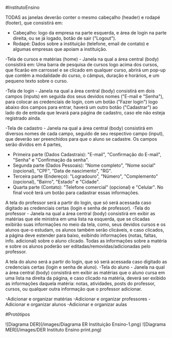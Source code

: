 #InstitutoEnsino

TODAS as janelas deverão conter o mesmo cabeçalho (header) e rodapé (footer), que consistirá em: 
- Cabeçalho: logo da empresa na parte esquerda, e área de login na parte direita, ou se já logado, botão de sair ("Logout").
- Rodapé: Dados sobre a instituição (telefone, email de contato) e algumas empresas que apoiam a instituição.

-Tela de cursos e matérias (home) - Janela na qual a área central (body) consistirá em: Uma barra de pesquisa de cursos logo acima dos cursos, que ficarão em carrossel e se clicado em qualquer curso, abrirá um pop-up que contêm a modalidade do curso, o câmpus, duração e horários, e um pequeno texto sobre o curso.

-Tela de login - Janela na qual a área central (body) consistirá em dois campos (inputs) em seguida dos seus devidos nomes ("E-mail e "Senha"), para colocar as credenciais de login, com um botão ("Fazer login") logo abaixo dos campos para entrar, haverá um outro botão ("Cadastrar") ao lado do de entrada que levará para página de cadastro, caso ele não esteja registrado ainda.

-Tela de cadastro - Janela na qual a área central (body) consistirá em diversos nomes de cada campo, seguido de seu respectivo campo (input), que deverão ser preenchidos para que o aluno se cadastre. Os campos serão dividos em 4 partes, 
- Primeira parte (Dados Cadastrais): "E-mail", "Confirmação do E-mail", "Senha" e "Confirmação da senha".
- Segunda parte (Dados Pessoais): "Nome completo", "Nome social" (opcional), "CPF", "Data de nascimento", "RG".
- Terceira parte (Endereço): "Logradouro", "Número", "Complemento" (opcional), "Bairro", "Estado" e "Cidade".
- Quarta parte (Contato): "Telefone comercial" (opcional) e "Celular".
No final você terá um botão para cadastrar essas informações.

A tela do professor será a partir do login, que só será acessada caso digitado as credenciais certas (login e senha de professor).
-Tela do professor - Janela na qual a área central (body) consistirá em exibir as matérias que ele ministra em uma lista na esquerda, que se clicadas exibirão suas informações no meio da tela, como, seus devidos cursos e os alunos que-o estudam, os alunos também serão clicáveis, e caso clicados, a página deve estender para baixo, exibindo informações (notas, faltas, info. adicional) sobre o aluno clicado. Todas as informações sobre a matéria e sobre os alunos poderão ser editadas/removidas/adicionadas pelo professor.

A tela do aluno será a partir do login, que só será acessada caso digitado as credenciais certas (login e senha de aluno).
-Tela do aluno - Janela na qual a área central (body) consistirá em exibir as matérias que o aluno cursa em uma lista na direita da página, e caso clicado na matéria, deverá ser exibido as informações daquela matéria: notas, atividades, posts do professor, cursos, ou qualquer outra informação que o professor adicionar.


-Adicionar e organizar matérias
-Adicionar e organizar professores
-Adicionar e organizar alunos
-Adicionar e organizar aulas

#Protótipos

![Diagrama DER](/images/Diagrama ER Instituição Ensino-1.png)
![Diagrama MER](/images/DER Instituto Ensino print.png)